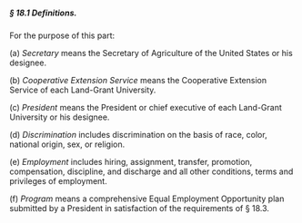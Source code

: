 ##### § 18.1 Definitions. #####

For the purpose of this part:

(a) *Secretary* means the Secretary of Agriculture of the United States or his designee.

(b) *Cooperative Extension Service* means the Cooperative Extension Service of each Land-Grant University.

(c) *President* means the President or chief executive of each Land-Grant University or his designee.

(d) *Discrimination* includes discrimination on the basis of race, color, national origin, sex, or religion.

(e) *Employment* includes hiring, assignment, transfer, promotion, compensation, discipline, and discharge and all other conditions, terms and privileges of employment.

(f) *Program* means a comprehensive Equal Employment Opportunity plan submitted by a President in satisfaction of the requirements of § 18.3.